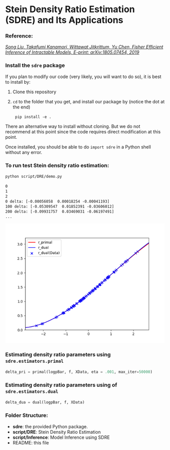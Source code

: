 # Stein Density Ratio Estimation (SDRE) and Its Applications

### Reference: 
[*Song Liu, Takafumi Kanamori, Wittawat Jitkrittum, Yu Chen, Fisher Efficient Inference of Intractable Models, E-print: arXiv:1805.07454, 2019*](https://arxiv.org/abs/1805.07454)

### Install the `sdre` package

If you plan to modify our code (very likely, you will want to do so), it is best to install by:

1. Clone this repository 
2. `cd` to the folder that you get, and install our package by (notice the dot at the end)

        pip install -e .

There an alternative way to install without cloning. But we do not recommend at
this point since the code requires direct modification at this point.


Once installed, you should be able to do `import sdre` in a Python shell without any error.

### To run test Stein density ratio estimation:

```bash
python script/DRE/demo.py
```

```
0
1
2
0 delta: [-0.00056058  0.00018254 -0.00041193]
100 delta: [-0.05309547  0.01852391 -0.03606012]
200 delta: [-0.09931757  0.03469031 -0.06197491]
...

```

![demo.png](demo.png "")


### Estimating density ratio parameters using `sdre.estimators.primal`
```python
delta_pri = primal(logpBar, f, XData, eta = .001, max_iter=50000)
```

### Estimating density ratio parameters using of `sdre.estimators.dual`
```python
delta_dua = dual(logpBar, f, XData)
```

### Folder Structure: 
- **sdre**: the provided Python package. 
- **script/DRE**: Stein Density Ratio Estimation
- **script/Inference**: Model Inference using SDRE
- README: this file